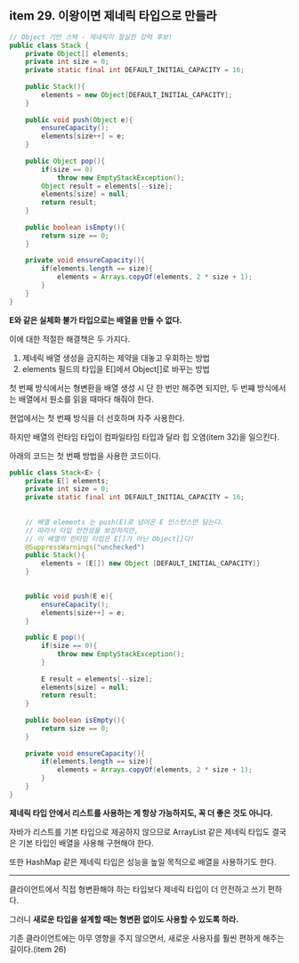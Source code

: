 ## item 29. 이왕이면 제네릭 타입으로 만들라

```java
// Object 기반 스택 - 제네릭이 절실한 강력 후보!
public class Stack {
    private Object[] elements;
    private int size = 0;
    private static final int DEFAULT_INITIAL_CAPACITY = 16;
    
    public Stack(){
        elements = new Object[DEFAULT_INITIAL_CAPACITY];
    }
    
    public void push(Object e){
        ensureCapacity();
        elements[size++] = e;
    }
    
    public Object pop(){
        if(size == 0)
            throw new EmptyStackException();
        Object result = elements[--size];
        elements[size] = null;
        return result;
    }
    
    public boolean isEmpty(){
        return size == 0;
    }
    
    private void ensureCapacity(){
        if(elements.length == size){
            elements = Arrays.copyOf(elements, 2 * size + 1);
        }
    }
}

```

**E와 같은 실체화 불가 타입으로는 배열을 만들 수 없다.**

이에 대한 적절한 해결책은 두 가지다.
1. 제네릭 배열 생성을 금지하는 제약을 대놓고 우회하는 방법
2. elements 필드의 타입을 E[]에서 Object[]로 바꾸는 방법

첫 번째 방식에서는 형변환을 배열 생성 시 단 한 번만 해주면 되지만, 두 번쨰 방식에서는 배열에서 원소를 읽을 때마다 해줘야 한다.

현업에서는 첫 번째 방식을 더 선호하며 자주 사용한다.

하지만 배열의 런타임 타입이 컴파일타임 타입과 달라 힙 오염(item 32)을 일으킨다.

아래의 코드는 첫 번째 방법을 사용한 코드이다.


```java
public class Stack<E> {
    private E[] elements;
    private int size = 0;
    private static final int DEFAULT_INITIAL_CAPACITY = 16;
 
    
    // 배열 elements 는 push(E)로 넘어온 E 인스턴스만 담는다.
    // 따라서 타입 안전성을 보장하지만,
    // 이 배열의 런타임 타입은 E[]가 아닌 Object[]다!
    @SuppressWarnings("unchecked")
    public Stack(){
        elements = (E[]) new Object [DEFAULT_INITIAL_CAPACITY]}
    }

 
    public void push(E e){
        ensureCapacity();
        elements[size++] = e;
    }
 
    public E pop(){
        if(size == 0){
            throw new EmptyStackException();
        }
 
        E result = elements[--size];
        elements[size] = null;
        return result;
    }
 
    public boolean isEmpty(){
        return size == 0;
    }
 
    private void ensureCapacity(){
        if(elements.length == size){
            elements = Arrays.copyOf(elements, 2 * size + 1);
        }
    }
}

```

**제네릭 타입 안에서 리스트를 사용하는 게 항상 가능하지도, 꼭 더 좋은 것도 아니다.**

자바가 리스트를 기본 타입으로 제공하지 않으므로 ArrayList 같은 제네릭 타입도 결국은 기본 타입인 배열을 사용해 구현해야 한다.

또한 HashMap 같은 제네릭 타입은 성능을 높일 목적으로 배열을 사용하기도 한다.

---

클라이언트에서 직접 형변환해야 하는 타입보다 제네릭 타입이 더 안전하고 쓰기 편하다. 

그러니 **새로운 타입을 설계할 때는 형변환 없이도 사용할 수 있도록 하라.**

기존 클라이언트에는 아무 영향을 주지 않으면서, 새로운 사용자를 훨씬 편하게 해주는 길이다.(item 26)